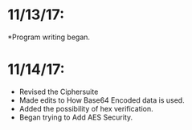# 11/13/17: 
 *Program writing began. 
# 11/14/17: 

* Revised the Ciphersuite
* Made edits to How Base64 Encoded data is used.
* Added the possibility of hex verification.
* Began trying to Add AES Security.
